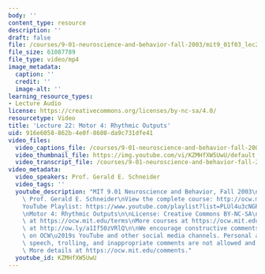 ```yaml
---
body: ''
content_type: resource
description: ''
draft: false
file: /courses/9-01-neuroscience-and-behavior-fall-2003/mit9_01f03_lec22_360p_16_9.mp4
file_size: 61087789
file_type: video/mp4
image_metadata:
  caption: ''
  credit: ''
  image-alt: ''
learning_resource_types:
- Lecture Audio
license: https://creativecommons.org/licenses/by-nc-sa/4.0/
resourcetype: Video
title: 'Lecture 22: Motor 4: Rhythmic Outputs'
uid: 916e6058-862b-4e0f-8608-da9c731dfe41
video_files:
  video_captions_file: /courses/9-01-neuroscience-and-behavior-fall-2003/1-QI4SA0VYEZToEdcWjLzqM4awh3ddY0T_transcript.webvtt
  video_thumbnail_file: https://img.youtube.com/vi/KZMHfXW5UwU/default.jpg
  video_transcript_file: /courses/9-01-neuroscience-and-behavior-fall-2003/1-QI4SA0VYEZToEdcWjLzqM4awh3ddY0T_transcript.pdf
video_metadata:
  video_speakers: Prof. Gerald E. Schneider
  video_tags: ''
  youtube_description: "MIT 9.01 Neuroscience and Behavior, Fall 2003\nInstructor:\
    \ Prof. Gerald E. Schneider\nView the complete course: http://ocw.mit.edu/courses/brain-and-cognitive-sciences/9-01-neuroscience-and-behavior-fall-2003\n\
    YouTube Playlist: https://www.youtube.com/playlist?list=PLUl4u3cNGP63U7FmbKD9KClb-94dyPJim\n\
    \nMotor 4: Rhythmic Outputs\n\nLicense: Creative Commons BY-NC-SA\nMore information\
    \ at https://ocw.mit.edu/terms\nMore courses at https://ocw.mit.edu\nSupport OCW\
    \ at http://ow.ly/a1If50zVRlQ\n\nWe encourage constructive comments and discussion\
    \ on OCW\u2019s YouTube and other social media channels. Personal attacks, hate\
    \ speech, trolling, and inappropriate comments are not allowed and may be removed.\
    \ More details at https://ocw.mit.edu/comments."
  youtube_id: KZMHfXW5UwU
---
```

